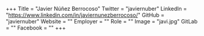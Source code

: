 +++
Title = "Javier Núñez Berrocoso"
Twitter = "javiernuber"
LinkedIn = "https://www.linkedin.com/in/javiernunezberrocoso/"
GitHub = "javiernuber"
Website = ""
Employer = ""
Role = ""
Image = "javi.jpg"
GitLab = ""
Facebook = ""
+++
